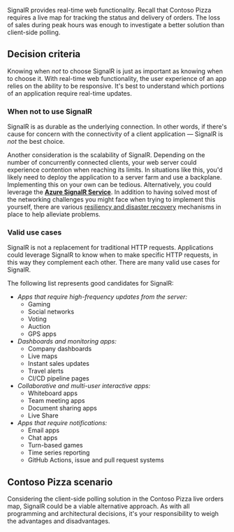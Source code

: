 <!--
# When to use ASP.NET Core SignalR

Decision criteria
Parts working together
Apply to scenario

-->

SignalR provides real-time web functionality. Recall that Contoso Pizza requires a live map for tracking the status and delivery of orders. The loss of sales during peak hours was enough to investigate a better solution than client-side polling.

## Decision criteria

Knowing when *not* to choose SignalR is just as important as knowing when to choose it. With real-time web functionality, the user experience of an app relies on the ability to be responsive. It's best to understand which portions of an application require real-time updates.

### When not to use SignalR

SignalR is as durable as the underlying connection. In other words, if there's cause for concern with the connectivity of a client application &mdash; SignalR is *not* the best choice.

Another consideration is the scalability of SignalR. Depending on the number of concurrently connected clients, your web server could experience contention when reaching its limits. In situations like this, you'd likely need to deploy the application to a server farm and use a backplane. Implementing this on your own can be tedious. Alternatively, you could leverage the [**Azure SignalR Service**](/azure/azure-signalr). In addition to having solved most of the networking challenges you might face when trying to implement this yourself, there are various [resiliency and disaster recovery](/azure/azure-signalr/signalr-concept-disaster-recovery) mechanisms in place to help alleviate problems.

### Valid use cases

SignalR is not a replacement for traditional HTTP requests. Applications could leverage SignalR to know when to make specific HTTP requests, in this way they complement each other. There are many valid use cases for SignalR.

The following list represents good candidates for SignalR:

- *Apps that require high-frequency updates from the server:*
  - Gaming
  - Social networks
  - Voting
  - Auction
  - GPS apps
- *Dashboards and monitoring apps:*
  - Company dashboards
  - Live maps
  - Instant sales updates
  - Travel alerts
  - CI/CD pipeline pages
- *Collaborative and multi-user interactive apps:*
  - Whiteboard apps
  - Team meeting apps
  - Document sharing apps
  - Live Share
- *Apps that require notifications:*
  - Email apps
  - Chat apps
  - Turn-based games
  - Time series reporting
  - GitHub Actions, issue and pull request systems

## Contoso Pizza scenario

Considering the client-side polling solution in the Contoso Pizza live orders map, SignalR could be a viable alternative approach. As with all programming and architectural decisions, it's your responsibility to weigh the advantages and disadvantages.
